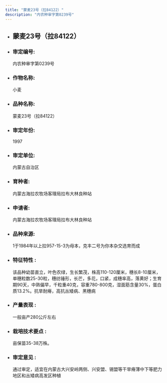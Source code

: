 ```yaml
---
title: "蒙麦23号（拉84122）"
description: "内农种审字第0239号"
---
```

* ## 蒙麦23号（拉84122）
* ###  审定编号:  
   内农种审字第0239号

*  ### 作物名称:  
   小麦

*   ###  品种名称: 
    蒙麦23号（拉84122）

*   ### 审定年份: 
    1997

*   ### 审定单位:  
    内蒙古自治区

*   ### 育种者:  
    内蒙古海拉农牧场客理局拉布大林良种站

*   ### 申请者:  
    内蒙古海拉农牧场客理局拉布大林良种站

*   ### 品种来源:  
    1于1984年以上拉957-15-3为母本，克丰二号为你本杂交选育而成


*   ### 特征特性 : 
    该品种幼苗直立，叶色农绿，生长繁茂，株高110-120厘米，穗长8-10厘米，单穗粒数25-30粒，穗纺锤形，长芒，多花，口紧，成穗率高，落黄好；生育期90天，中熟偏早，千粒重40克，容重780-800克，湿面筋含量30%，蛋白质13.2%。抗旱耐瘠，高抗丛矮病、黑穗病


*   ### 产量表现 : 
    一般亩产280公斤左右


*   ### 栽培技术要点 : 
    亩保苗35-38万株。

*   ### 审定意见 : 
    通过审定，适宜在内蒙古大兴安岭两侧、兴安盟、锡盟等干旱瘠薄中下等肥力地区和丛矮病高发区种植

